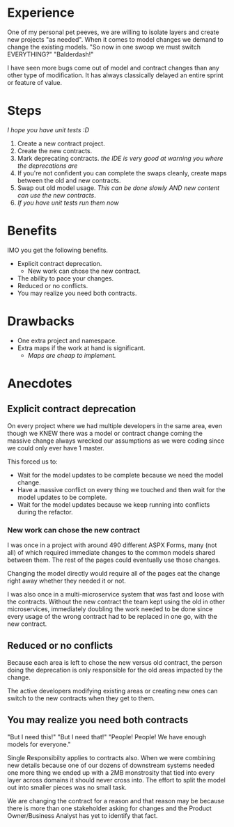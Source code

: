 ﻿# Experience
One of my personal pet peeves, we are willing to isolate layers and create new projects "as needed". When it comes to model changes we demand to change the existing models.
"So now in one swoop we must switch EVERYTHING?" "Balderdash!"

I have seen more bugs come out of model and contract changes than any other type of modification. It has always classically delayed an entire sprint or feature of value.

# Steps
_I hope you have unit tests :D_
1. Create a new contract project.
1. Create the new contracts.
1. Mark deprecating contracts. _the IDE is very good at warning you where the deprecations are_
1. If you're not confident you can complete the swaps cleanly, create maps between the old and new contracts.
1. Swap out old model usage. _This can be done slowly AND new content can use the new contracts_.
1. _If you have unit tests run them now_

# Benefits

IMO you get the following benefits.

* Explicit contract deprecation.
  * New work can chose the new contract.
* The ability to pace your changes.
* Reduced or no conflicts.
* You may realize you need both contracts.

# Drawbacks

* One extra project and namespace.
* Extra maps if the work at hand is significant.
  * _Maps are cheap to implement._


# Anecdotes
## Explicit contract deprecation
On every project where we had multiple developers in the same area, even though we KNEW there was a model or contract change coming
the massive change always wrecked our assumptions as we were coding since we could only ever have 1 master. 

This forced us to:
* Wait for the model updates to be complete because we need the model change.
* Have a massive conflict on every thing we touched and then wait for the model updates to be complete.
* Wait for the model updates because we keep running into conflicts during the refactor.

### New work can chose the new contract
I was once in a project with around 490 different ASPX Forms, many (not all) of which required immediate changes to the common models shared between them. The rest of the pages could eventually use those changes.

Changing the model directly would require all of the pages eat the change right away whether they needed it or not.

I was also once in a multi-microservice system that was fast and loose with the contracts. Without the new contract the team kept using the old in other microservices, immediately doubling the work needed to be done
since every usage of the wrong contract had to be replaced in one go, with the new contract.

## Reduced or no conflicts
Because each area is left to chose the new versus old contract, the person doing the deprecation is only responsible for the old areas impacted by the change. 

The active developers modifying existing areas or creating new ones can switch to the new contracts when they get to them.

## You may realize you need both contracts
"But I need this!" "But I need that!" "People! People! We have enough models for everyone."

Single Responsibilty applies to contracts also. When we were combining new details because one of our dozens of downstream systems needed one more thing we ended up with a 2MB monstrosity that tied into 
every layer across domains it should never cross into. The effort to split the model out into smaller pieces was no small task.

We are changing the contract for a reason and that reason may be because there is more than one stakeholder asking for changes and the Product Owner/Business Analyst has yet to identify that fact.